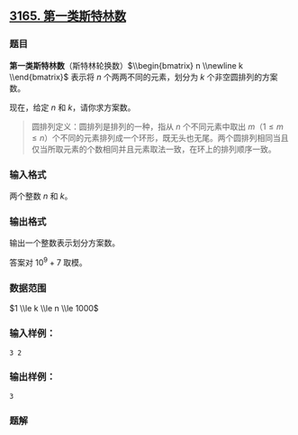 ## [3165\. 第一类斯特林数](https://www.acwing.com/problem/content/3168/)

### 题目

**第一类斯特林数**（斯特林轮换数）$\\begin{bmatrix} n \\newline k \\end{bmatrix}$ 表示将 $n$ 个两两不同的元素，划分为 $k$ 个非空圆排列的方案数。

现在，给定 $n$ 和 $k$，请你求方案数。

> 圆排列定义：圆排列是排列的一种，指从 $n$ 个不同元素中取出 $m$（$1≤m≤n$）个不同的元素排列成一个环形，既无头也无尾。两个圆排列相同当且仅当所取元素的个数相同并且元素取法一致，在环上的排列顺序一致。

### 输入格式

两个整数 $n$ 和 $k$。

### 输出格式

输出一个整数表示划分方案数。

答案对 $10^9+7$ 取模。

### 数据范围

$1 \\le k \\le n \\le 1000$

### 输入样例：

```
3 2
```

### 输出样例：

```
3
```

### 题解

